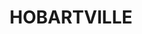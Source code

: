 ---
lastmod: '2025-04-06T06:05:20+00:00'
latitude: -33.604022
layout: suburb
longitude: 150.646053
postcode: '2753'
state: NSW
title: HOBARTVILLE
url: /nsw/hobartville/
---